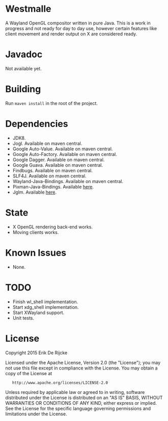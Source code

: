 Westmalle
=====================

A Wayland OpenGL compositor written in pure Java.
This is a work in progress and not ready for day to day use, however
certain features like client movement and render output on X are considered ready.

Javadoc
=======
Not available yet.

Building
========
Run `maven install` in the root of the project.

Dependencies
============

 - JDK8.
 - Jogl. Available on maven central.
 - Google Auto-Value. Available on maven central.
 - Google Auto-Factory. Available on maven central.
 - Google Dagger. Available on maven central.
 - Google Guava. Available on maven central.
 - Findbugs. Available on maven central.
 - SLF4J. Available on maven central.
 - Wayland-Java-Bindings. Available on maven central.
 - Pixman-Java-Bindings. Available [here](https://github.com/Zubnix/pixman-java-bindings).
 - Jglm. Available [here](https://github.com/jroyalty/jglm).

State
=====
 - X OpenGL rendering back-end works.
 - Moving clients works.

Known Issues
============
 - None.

TODO
====
 - Finish wl_shell implementation.
 - Start xdg_shell implementation.
 - Start XWayland support.
 - Unit tests.

License
=======
   Copyright 2015 Erik De Rijcke

   Licensed under the Apache License, Version 2.0 (the "License");
   you may not use this file except in compliance with the License.
   You may obtain a copy of the License at

       http://www.apache.org/licenses/LICENSE-2.0

   Unless required by applicable law or agreed to in writing, software
   distributed under the License is distributed on an "AS IS" BASIS,
   WITHOUT WARRANTIES OR CONDITIONS OF ANY KIND, either express or implied.
   See the License for the specific language governing permissions and
   limitations under the License.
